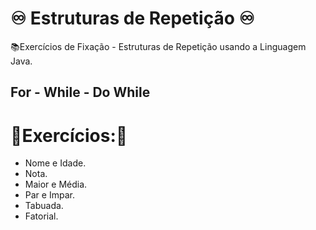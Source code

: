 # ♾ Estruturas de Repetição ♾
📚Exercícios de Fixação - Estruturas de Repetição usando a Linguagem Java.

## For - While - Do While

# 🚨Exercícios:🚨
- Nome e Idade.
- Nota.
- Maior e Média.
- Par e Impar.
- Tabuada.
- Fatorial.

